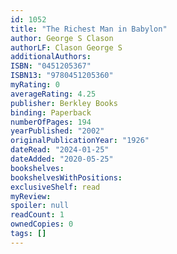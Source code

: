 ```yaml
---
id: 1052
title: "The Richest Man in Babylon"
author: George S Clason
authorLF: Clason George S
additionalAuthors: 
ISBN: "0451205367"
ISBN13: "9780451205360"
myRating: 0
averageRating: 4.25
publisher: Berkley Books
binding: Paperback
numberOfPages: 194
yearPublished: "2002"
originalPublicationYear: "1926"
dateRead: "2024-01-25"
dateAdded: "2020-05-25"
bookshelves: 
bookshelvesWithPositions: 
exclusiveShelf: read
myReview: 
spoiler: null
readCount: 1
ownedCopies: 0
tags: []
---
```


